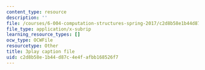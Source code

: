 ```yaml
---
content_type: resource
description: ''
file: /courses/6-004-computation-structures-spring-2017/c2d8b58e1b44d87c4e4fafbb168526f7_oi1Jb-dGsWU.srt
file_type: application/x-subrip
learning_resource_types: []
ocw_type: OCWFile
resourcetype: Other
title: 3play caption file
uid: c2d8b58e-1b44-d87c-4e4f-afbb168526f7
---
```

